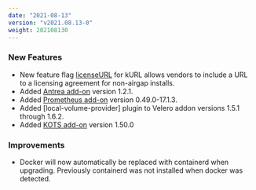 ```yaml
---
date: "2021-08-13"
version: "v2021.08.13-0"
weight: 202108130
---
```


### <span class="label label-green">New Features</span>
- New feature flag [licenseURL](/docs/install-with-kurl/#vendor-licensing-agreement-beta) for kURL allows vendors to include a URL to a licensing agreement for non-airgap installs.
- Added [Antrea add-on](/docs/add-ons/antrea) version 1.2.1.
- Added [Prometheus add-on](/docs/add-ons/prometheus) version 0.49.0-17.1.3.
- Added [local-volume-provider] plugin to Velero addon versions 1.5.1 through 1.6.2.
- Added [KOTS add-on](/docs/add-ons/kotsadm) version 1.50.0

### <span class="label label-blue">Improvements</span>
- Docker will now automatically be replaced with containerd when upgrading. Previously containerd was not installed when docker was detected.
